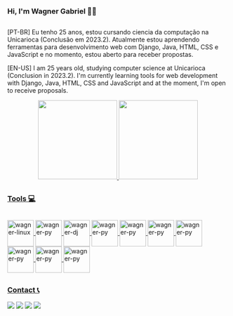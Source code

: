 ### Hi, I'm Wagner Gabriel 👋🏾
##
[PT-BR] Eu tenho 25 anos, estou cursando ciencia da computação na Unicarioca (Conclusão em 2023.2). Atualmente estou aprendendo ferramentas para desenvolvimento web com Django, Java, HTML, CSS e JavaScript e no momento, estou aberto para receber propostas.

[EN-US] I am 25 years old, studying computer science at Unicarioca (Conclusion in 2023.2). I'm currently learning tools for web development with Django, Java, HTML, CSS and JavaScript and at the moment, I'm open to receive proposals.

<div align="center">
  <a href="https://github.com/wagnergbriel">
  <img height="180em" src="https://github-readme-stats.vercel.app/api?username=wagnergbriel&show_icons=true&theme=dark&include_all_commits=true&count_private=true"/>
  <img height="180em" src="https://github-readme-stats.vercel.app/api/top-langs/?username=wagnergbriel&layout=compact&langs_count=7&theme=dark"/>
</div>
  
##

### Tools 💻
  <div style="display: inline_block"><br>
    <img align="center" alt="wagner-linux" height="60" width="60" src="https://cdn.jsdelivr.net/gh/devicons/devicon/icons/linux/linux-original.svg" />
    <img align="center" alt="wagner-py" height="60" width="60" src="https://cdn.jsdelivr.net/gh/devicons/devicon/icons/python/python-original.svg" />
    <img align="center" alt="wagner-dj" height="60" width="60" src="https://cdn.jsdelivr.net/gh/devicons/devicon/icons/django/django-original.svg" />
     <img align="center" alt="wagner-py" height="60" width="60" src="https://cdn.jsdelivr.net/gh/devicons/devicon/icons/html5/html5-original.svg" />
    <img align="center" alt="wagner-py" height="60" width="60" src="https://cdn.jsdelivr.net/gh/devicons/devicon/icons/css3/css3-original.svg" />
    <img align="center" alt="wagner-py" height="60" width="60" src="https://cdn.jsdelivr.net/gh/devicons/devicon/icons/javascript/javascript-original.svg" />
    <img align="center" alt="wagner-py" height="60" width="60" src="https://cdn.jsdelivr.net/gh/devicons/devicon/icons/docker/docker-original.svg" />
    <img align="center" alt="wagner-py" height="60" width="60" src="https://cdn.jsdelivr.net/gh/devicons/devicon/icons/vscode/vscode-original.svg" />
    <img align="center" alt="wagner-py" height="60" width="60" src="https://cdn.jsdelivr.net/gh/devicons/devicon/icons/git/git-original.svg" />
    <img align="center" alt="wagner-py" height="60" width="60" src="https://cdn.jsdelivr.net/gh/devicons/devicon/icons/java/java-original.svg" />
  </div>

  ##
### Contact 📞
  <div> 
  <a href = "mailto:wagnergabriel220596@gmail.com"><img src="https://img.shields.io/badge/-Gmail-%23333?style=for-the-badge&logo=gmail&logoColor=white" target="_blank"></a>
  <a href="https://www.linkedin.com/in/wagner-gabriel-dos-santos-silva-5b329715b/" target="_blank"><img src="https://img.shields.io/badge/-LinkedIn-%230077B5?style=for-the-badge&logo=linkedin&logoColor=white" target="_blank"></a>
  <a href="https://dev.to/wagnergbriel" target="_blank"><img src="https://img.shields.io/badge/dev.to-0A0A0A?style=for-the-badge&logo=dev.to&logoColor=white" target="_blank"></a>
    <a href="https://instagram.com/wagnergbriel" target="_blank"><img src="https://img.shields.io/badge/Instagram-E4405F?style=for-the-badge&logo=instagram&logoColor=white" target="_blank"></a>
</div>

